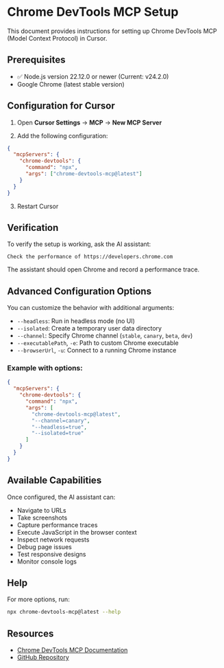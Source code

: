 # Chrome DevTools MCP Setup

This document provides instructions for setting up Chrome DevTools MCP (Model Context Protocol) in Cursor.

## Prerequisites

- ✅ Node.js version 22.12.0 or newer (Current: v24.2.0)
- Google Chrome (latest stable version)

## Configuration for Cursor

1. Open **Cursor Settings** → **MCP** → **New MCP Server**

2. Add the following configuration:

```json
{
  "mcpServers": {
    "chrome-devtools": {
      "command": "npx",
      "args": ["chrome-devtools-mcp@latest"]
    }
  }
}
```

3. Restart Cursor

## Verification

To verify the setup is working, ask the AI assistant:

```
Check the performance of https://developers.chrome.com
```

The assistant should open Chrome and record a performance trace.

## Advanced Configuration Options

You can customize the behavior with additional arguments:

- `--headless`: Run in headless mode (no UI)
- `--isolated`: Create a temporary user data directory
- `--channel`: Specify Chrome channel (`stable`, `canary`, `beta`, `dev`)
- `--executablePath`, `-e`: Path to custom Chrome executable
- `--browserUrl`, `-u`: Connect to a running Chrome instance

### Example with options:

```json
{
  "mcpServers": {
    "chrome-devtools": {
      "command": "npx",
      "args": [
        "chrome-devtools-mcp@latest",
        "--channel=canary",
        "--headless=true",
        "--isolated=true"
      ]
    }
  }
}
```

## Available Capabilities

Once configured, the AI assistant can:

- Navigate to URLs
- Take screenshots
- Capture performance traces
- Execute JavaScript in the browser context
- Inspect network requests
- Debug page issues
- Test responsive designs
- Monitor console logs

## Help

For more options, run:

```bash
npx chrome-devtools-mcp@latest --help
```

## Resources

- [Chrome DevTools MCP Documentation](https://developer.chrome.com/blog/chrome-devtools-mcp)
- [GitHub Repository](https://github.com/mcp/chromedevtools/chrome-devtools-mcp)





